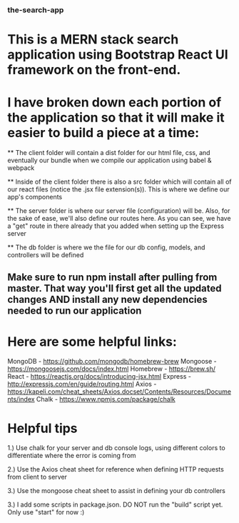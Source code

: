 ### the-search-app

# This is a MERN stack search application using Bootstrap React UI framework on the front-end.

# I have broken down each portion of the application so that it will make it easier to build a piece at a time:

** The client folder will contain a dist folder for our html file, css, and eventually our bundle when we compile our application using babel & webpack

** Inside of the client folder there is also a src folder which will contain all of our react files (notice the .jsx file extension(s)). This is where we define our app's components

** The server folder is where our server file (configuration) will be. Also, for the sake of ease, we'll also define our routes here. As you can see, we have a "get" route in there already that you added when setting up the Express server

** The db folder is where we the file for our db config, models, and controllers will be defined

## Make sure to run npm install after pulling from master. That way you'll first get all the updated changes AND install any new dependencies needed to run our application

# Here are some helpful links:

MongoDB - https://github.com/mongodb/homebrew-brew
Mongoose - https://mongoosejs.com/docs/index.html
Homebrew - https://brew.sh/
React - https://reactjs.org/docs/introducing-jsx.html
Express - http://expressjs.com/en/guide/routing.html
Axios - https://kapeli.com/cheat_sheets/Axios.docset/Contents/Resources/Documents/index
Chalk - https://www.npmjs.com/package/chalk

# Helpful tips

1.) Use chalk for your server and db console logs, using different colors to differentiate where the error is coming from

2.) Use the Axios cheat sheet for reference when defining HTTP requests from client to server

3.) Use the mongoose cheat sheet to assist in defining your db controllers

3.) I add some scripts in package.json. DO NOT run the "build" script yet. Only use "start" for now :)

